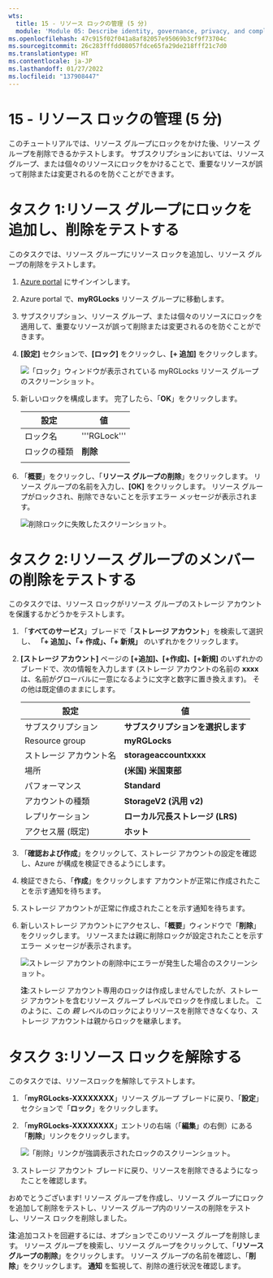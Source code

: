 ```yaml
---
wts:
  title: 15 - リソース ロックの管理 (5 分)
  module: 'Module 05: Describe identity, governance, privacy, and compliance features'
ms.openlocfilehash: 47c915f02f041a8af82057e95069b3cf9f73704c
ms.sourcegitcommit: 26c283fffdd08057fdce65fa29de218fff21c7d0
ms.translationtype: HT
ms.contentlocale: ja-JP
ms.lasthandoff: 01/27/2022
ms.locfileid: "137908447"
---
```

# <a name="15---manage-resource-locks-5-min"></a>15 - リソース ロックの管理 (5 分)

このチュートリアルでは、リソース グループにロックをかけた後、リソース グループを削除できるかテストします。 サブスクリプションにおいては、リソース グループ、または個々のリソースにロックをかけることで、重要なリソースが誤って削除または変更されるのを防ぐことができます。  


# <a name="task-1--add-a-lock-to-the-resource-group-and-test-deletion"></a>タスク 1:リソース グループにロックを追加し、削除をテストする

このタスクでは、リソース グループにリソース ロックを追加し、リソース グループの削除をテストします。 

1. [Azure portal](https://portal.azure.com) にサインインします。

2. Azure portal で、**myRGLocks** リソース グループに移動します。

3. サブスクリプション、リソース グループ、または個々のリソースにロックを適用して、重要なリソースが誤って削除または変更されるのを防ぐことができます。 

4. **[設定]** セクションで、**[ロック]** をクリックし、**[+ 追加]** をクリックします。 

    ![「ロック」ウィンドウが表示されている myRGLocks リソース グループのスクリーンショット。](../images/1601.png)

5. 新しいロックを構成します。 完了したら、「**OK**」をクリックします。 

    | 設定 | 値 |
    | -- | -- |
    | ロック名 | '''RGLock''' |
    | ロックの種類 | **削除** |
    | | |

6. 「**概要**」をクリックし、「**リソース グループの削除**」をクリックします。 リソース グループの名前を入力し、**[OK]** をクリックします。 リソース グループがロックされ、削除できないことを示すエラー メッセージが表示されます。

    ![削除ロックに失敗したスクリーンショット。](../images/1602.png)

# <a name="task-2-test-deleting-a-member-of-the-resource-group"></a>タスク 2:リソース グループのメンバーの削除をテストする

このタスクでは、リソース ロックがリソース グループのストレージ アカウントを保護するかどうかをテストします。 

1. 「**すべてのサービス**」ブレードで「**ストレージ アカウント**」を検索して選択し、 **「+ 追加」、「+ 作成」、「+ 新規」** のいずれかをクリックします。 

2. **[ストレージ アカウント]** ページの **[+追加]、[+作成]、[+新規]** のいずれかのブレードで、次の情報を入力します (ストレージ アカウントの名前の **xxxx** は、名前がグローバルに一意になるように文字と数字に置き換えます)。 その他は既定値のままにします。

    | 設定 | 値 | 
    | --- | --- |
    | サブスクリプション | **サブスクリプションを選択します** |
    | Resource group | **myRGLocks** |
    | ストレージ アカウント名 | **storageaccountxxxx** |
    | 場所 | **(米国) 米国東部**  |
    | パフォーマンス | **Standard** |
    | アカウントの種類 | **StorageV2 (汎用 v2)** |
    | レプリケーション | **ローカル冗長ストレージ (LRS)** |
    | アクセス層 (既定) | **ホット** |
   

3. 「**確認および作成**」をクリックして、ストレージ アカウントの設定を確認し、Azure が構成を検証できるようにします。 

4. 検証できたら、「**作成**」をクリックします アカウントが正常に作成されたことを示す通知を待ちます。 

5.  ストレージ アカウントが正常に作成されたことを示す通知を待ちます。 

6. 新しいストレージ アカウントにアクセスし、「**概要**」ウィンドウで「**削除**」をクリックします。 リソースまたは親に削除ロックが設定されたことを示すエラー メッセージが表示されます。 

    ![ストレージ アカウントの削除中にエラーが発生した場合のスクリーンショット。](../images/1603.png)

    **注**:ストレージ アカウント専用のロックは作成しませんでしたが、ストレージ アカウントを含むリソース グループ レベルでロックを作成しました。 このように、この *親* レベルのロックによりリソースを削除できなくなり、ストレージ アカウントは親からロックを継承します。

# <a name="task-3-remove-the-resource-lock"></a>タスク 3:リソース ロックを解除する

このタスクでは、リソースロックを解除してテストします。 

1. 「**myRGLocks-XXXXXXXX**」リソース グループ ブレードに戻り、「**設定**」セクションで「**ロック**」をクリックします。
    
2. 「**myRGLocks-XXXXXXXX**」エントリの右端（「**編集**」の右側）にある「**削除**」リンクをクリックします。

    ![「削除」リンクが強調表示されたロックのスクリーンショット。](../images/1604.png)

3. ストレージ アカウント ブレードに戻り、リソースを削除できるようになったことを確認します。

おめでとうございます! リソース グループを作成し、リソース グループにロックを追加して削除をテストし、リソース グループ内のリソースの削除をテストし、リソース ロックを削除しました。 

**注**:追加コストを回避するには、オプションでこのリソース グループを削除します。 リソース グループを検索し、リソース グループをクリックして、「**リソース グループの削除**」をクリックします。 リソース グループの名前を確認し、「**削除**」をクリックします。 **通知** を監視して、削除の進行状況を確認します。
